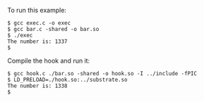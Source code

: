 To run this example:

```
$ gcc exec.c -o exec
$ gcc bar.c -shared -o bar.so
$ ./exec
The number is: 1337
$
```

Compile the hook and run it:

```
$ gcc hook.c ./bar.so -shared -o hook.so -I ../include -fPIC
$ LD_PRELOAD=./hook.so:../substrate.so
The number is: 1338
$
```
